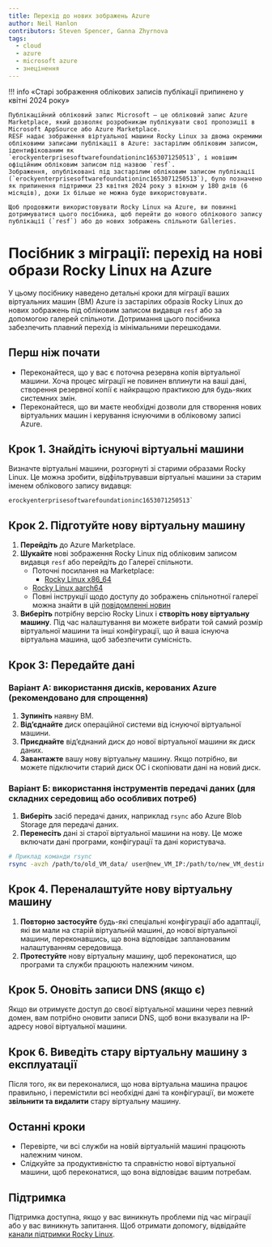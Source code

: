 ```yaml
---
title: Перехід до нових зображень Azure
author: Neil Hanlon
contributors: Steven Spencer, Ganna Zhyrnova
tags:
  - cloud
  - azure
  - microsoft azure
  - знецінення
---
```


!!! info «Старі зображення облікових записів публікації припинено у квітні 2024 року»

```
Публікаційний обліковий запис Microsoft – це обліковий запис Azure Marketplace, який дозволяє розробникам публікувати свої пропозиції в Microsoft AppSource або Azure Marketplace.
RESF надає зображення віртуальної машини Rocky Linux за двома окремими обліковими записами публікації в Azure: застарілим обліковим записом, ідентифікованим як `erockyenterprisesoftwarefoundationinc1653071250513`, і новішим офіційним обліковим записом під назвою `resf`.
Зображення, опубліковані під застарілим обліковим записом публікації (`erockyenterprisesoftwarefoundationinc1653071250513`), було позначено як припинення підтримки 23 квітня 2024 року з вікном у 180 днів (6 місяців), доки їх більше не можна буде використовувати.

Щоб продовжити використовувати Rocky Linux на Azure, ви повинні дотримуватися цього посібника, щоб перейти до нового облікового запису публікації (`resf`) або до нових зображень спільноти Galleries.
```

# Посібник з міграції: перехід на нові образи Rocky Linux на Azure

У цьому посібнику наведено детальні кроки для міграції ваших віртуальних машин (ВМ) Azure із застарілих образів Rocky Linux до нових зображень під обліковим записом видавця `resf` або за допомогою галерей спільноти. Дотримання цього посібника забезпечить плавний перехід із мінімальними перешкодами.

## Перш ніж почати

- Переконайтеся, що у вас є поточна резервна копія віртуальної машини. Хоча процес міграції не повинен вплинути на ваші дані, створення резервної копії є найкращою практикою для будь-яких системних змін.
- Переконайтеся, що ви маєте необхідні дозволи для створення нових віртуальних машин і керування існуючими в обліковому записі Azure.

## Крок 1. Знайдіть існуючі віртуальні машини

Визначте віртуальні машини, розгорнуті зі старими образами Rocky Linux. Це можна зробити, відфільтрувавши віртуальні машини за старим іменем облікового запису видавця:

```text
erockyenterprisesoftwarefoundationinc1653071250513`
```

## Крок 2. Підготуйте нову віртуальну машину

1. **Перейдіть** до Azure Marketplace.
2. **Шукайте** нові зображення Rocky Linux під обліковим записом видавця `resf` або перейдіть до Галереї спільноти.
    - Поточні посилання на Marketplace:
        - [Rocky Linux x86_64](https://azuremarketplace.microsoft.com/en-us/marketplace/apps/resf.rockylinux-x86_64)
    - [Rocky Linux aarch64](https://azuremarketplace.microsoft.com/en-us/marketplace/apps/resf.rockylinux-aarch64)
    - Повні інструкції щодо доступу до зображень спільнотної галереї можна знайти в цій [повідомленні новин](https://rockylinux.org/news/rocky-on-azure-community-gallery/)
3. **Виберіть** потрібну версію Rocky Linux і **створіть нову віртуальну машину**. Під час налаштування ви можете вибрати той самий розмір віртуальної машини та інші конфігурації, що й ваша існуюча віртуальна машина, щоб забезпечити сумісність.

## Крок 3: Передайте дані

### Варіант A: використання дисків, керованих Azure (рекомендовано для спрощення)

1. **Зупиніть** наявну ВМ.
2. **Від’єднайте** диск операційної системи від існуючої віртуальної машини.
3. **Приєднайте** від’єднаний диск до нової віртуальної машини як диск даних.
4. **Завантажте** вашу нову віртуальну машину. Якщо потрібно, ви можете підключити старий диск ОС і скопіювати дані на новий диск.

### Варіант Б: використання інструментів передачі даних (для складних середовищ або особливих потреб)

1. **Виберіть** засіб передачі даних, наприклад `rsync` або Azure Blob Storage для передачі даних.
2. **Перенесіть** дані зі старої віртуальної машини на нову. Це може включати дані програми, конфігурації та дані користувача.

```bash
# Приклад команди rsync
rsync -avzh /path/to/old_VM_data/ user@new_VM_IP:/path/to/new_VM_destination/
```

## Крок 4. Переналаштуйте нову віртуальну машину

1. **Повторно застосуйте** будь-які спеціальні конфігурації або адаптації, які ви мали на старій віртуальній машині, до нової віртуальної машини, переконавшись, що вона відповідає запланованим налаштуванням середовища.
2. **Протестуйте** нову віртуальну машину, щоб переконатися, що програми та служби працюють належним чином.

## Крок 5. Оновіть записи DNS (якщо є)

Якщо ви отримуєте доступ до своєї віртуальної машини через певний домен, вам потрібно оновити записи DNS, щоб вони вказували на IP-адресу нової віртуальної машини.

## Крок 6. Виведіть стару віртуальну машину з експлуатації

Після того, як ви переконалися, що нова віртуальна машина працює правильно, і перемістили всі необхідні дані та конфігурації, ви можете **звільнити та видалити** стару віртуальну машину.

## Останні кроки

- Перевірте, чи всі служби на новій віртуальній машині працюють належним чином.
- Слідкуйте за продуктивністю та справністю нової віртуальної машини, щоб переконатися, що вона відповідає вашим потребам.

## Підтримка

Підтримка доступна, якщо у вас виникнуть проблеми під час міграції або у вас виникнуть запитання. Щоб отримати допомогу, відвідайте [канали підтримки Rocky Linux](https://wiki.rockylinux.org/rocky/support/).
